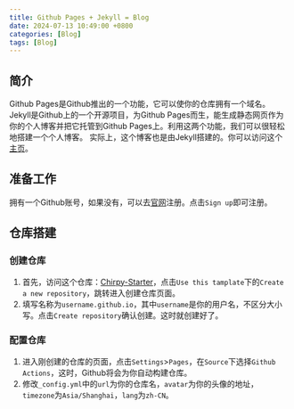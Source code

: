 ```yaml
---
title: Github Pages + Jekyll = Blog
date: 2024-07-13 10:49:00 +0800
categories: [Blog]
tags: [Blog]
---
```

## 简介
Github Pages是Github推出的一个功能，它可以使你的仓库拥有一个域名。Jekyll是Github上的一个开源项目，为Github Pages而生，能生成静态网页作为你的个人博客并把它托管到Github Pages上。利用这两个功能，我们可以很轻松地搭建一个个人博客。
实际上，这个博客也是由Jekyll搭建的。你可以访问这个[主页](https://waandoo.github.io)。
## 准备工作
拥有一个Github账号，如果没有，可以去[官网](https://github.com)注册。点击`Sign up`即可注册。
## 仓库搭建
### 创建仓库
1. 首先，访问这个仓库：[Chirpy-Starter](https://github.com/cotes2020/chirpy-starter)，点击`Use this tamplate`下的`Create a new repository`，跳转进入创建仓库页面。
2. 填写名称为`username.github.io`，其中`username`是你的用户名，不区分大小写。点击`Create repository`确认创建。这时就创建好了。
### 配置仓库
1. 进入刚创建的仓库的页面，点击`Settings`>`Pages`，在`Source`下选择`Github Actions`，这时，Github将会为你自动构建仓库。
2. 修改`_config.yml`中的`url`为你的仓库名，`avatar`为你的头像的地址，`timezone`为`Asia/Shanghai`，`lang`为`zh-CN`。
